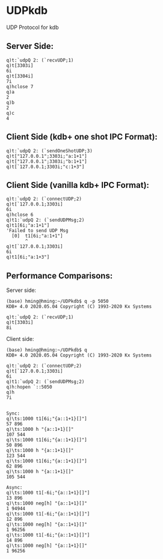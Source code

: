# UDPkdb
UDP Protocol for kdb

## Server Side:
```
q)t:`udpQ 2: (`recvUDP;1)
q)t[3303i]
6i
q)t[3304i]
7i
q)hclose 7
q)a
2
q)b
2
q)c
4
```

## Client Side (kdb+ one shot IPC Format):
```
q)t:`udpQ 2: (`sendOneShotUDP;3)
q)t["127.0.0.1";3303i;"a:1+1"]
q)t["127.0.0.1";3303i;"b:1+1"]
q)t[`127.0.0.1;3303i;"c:1+3"]
```

## Client Side (vanilla kdb+ IPC Format):
```
q)t:`udpQ 2: (`connectUDP;2)
q)t[`127.0.0.1;3303i]
6i
q)hclose 6
q)t1:`udpQ 2: (`sendUDPMsg;2)
q)t1[6i;"a:1+1"]
'Failed to send UDP Msg
  [0]  t1[6i;"a:1+1"]
       ^
q)t[`127.0.0.1;3303i]
6i
q)t1[6i;"a:1+3"]
```

## Performance Comparisons:

Server side:
```
(base) hming@hming:~/UDPkdb$ q -p 5050
KDB+ 4.0 2020.05.04 Copyright (C) 1993-2020 Kx Systems

q)t:`udpQ 2: (`recvUDP;1)
q)t[3303i]
8i
```

Client side:
```
(base) hming@hming:~/UDPkdb$ q
KDB+ 4.0 2020.05.04 Copyright (C) 1993-2020 Kx Systems

q)t:`udpQ 2: (`connectUDP;2)
q)t[`127.0.0.1;3303i]
6i
q)t1:`udpQ 2: (`sendUDPMsg;2)
q)h:hopen `::5050
q)h
7i


Sync:
q)\ts:1000 t1[6i;"{a::1+1}[]"]
57 896
q)\ts:1000 h "{a::1+1}[]"
107 544
q)\ts:1000 t1[6i;"{a::1+1}[]"]
50 896
q)\ts:1000 h "{a::1+1}[]"
123 544
q)\ts:1000 t1[6i;"{a::1+1}[]"]
62 896
q)\ts:1000 h "{a::1+1}[]"
105 544

Async:
q)\ts:1000 t1[-6i;"{a::1+1}[]"]
13 896
q)\ts:1000 neg[h] "{a::1+1}[]"
1 94944
q)\ts:1000 t1[-6i;"{a::1+1}[]"]
12 896
q)\ts:1000 neg[h] "{a::1+1}[]"
1 96256
q)\ts:1000 t1[-6i;"{a::1+1}[]"]
14 896
q)\ts:1000 neg[h] "{a::1+1}[]"
1 96256
```
